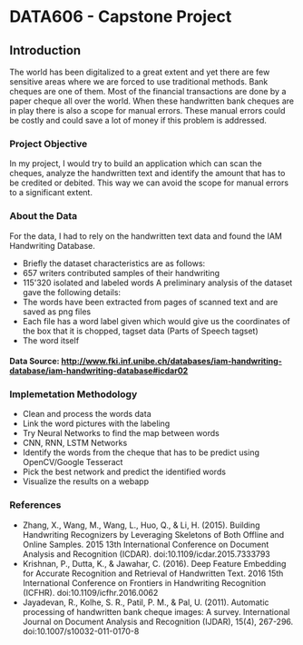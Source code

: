 # DATA606 - Capstone Project
## Introduction

The world has been digitalized to a great extent and yet there are few sensitive areas where we are forced to use traditional methods. Bank cheques are one of them. Most of the financial transactions are done by a paper cheque all over the world. When these handwritten bank cheques are in play there is also a scope for manual errors. These manual errors could be costly and could save a lot of money if this problem is addressed.

### Project Objective
In my project, I would try to build an application which can scan the cheques, analyze the handwritten text and identify the amount that has to be credited or debited. This way we can avoid the scope for manual errors to a significant extent. 

### About the Data
For the data, I had to rely on the handwritten text data and found the IAM Handwriting Database. 
- Briefly the dataset characteristics are as follows:
- 657 writers contributed samples of their handwriting
- 115'320 isolated and labeled words
A preliminary analysis of the dataset gave the following details: 
- The words have been extracted from pages of scanned text and are saved as png files
- Each file has a word label given which would give us the coordinates of the box that it is chopped, tagset data (Parts of Speech tagset)
- The word itself

#### Data Source: http://www.fki.inf.unibe.ch/databases/iam-handwriting-database/iam-handwriting-database#icdar02

### Implemetation Methodology
- Clean and process the words data
- Link the word pictures with the labeling
- Try Neural Networks to find the map between words
- CNN, RNN, LSTM Networks
- Identify the words from the cheque that has to be predict using OpenCV/Google Tesseract
- Pick the best network and predict the identified words
- Visualize the results on a webapp

### References
- Zhang, X., Wang, M., Wang, L., Huo, Q., & Li, H. (2015). Building Handwriting Recognizers by Leveraging Skeletons of Both Offline and Online Samples. 2015 13th International Conference on Document Analysis and Recognition (ICDAR). doi:10.1109/icdar.2015.7333793
- Krishnan, P., Dutta, K., & Jawahar, C. (2016). Deep Feature Embedding for Accurate Recognition and Retrieval of Handwritten Text. 2016 15th International Conference on Frontiers in Handwriting Recognition (ICFHR). doi:10.1109/icfhr.2016.0062
- Jayadevan, R., Kolhe, S. R., Patil, P. M., & Pal, U. (2011). Automatic processing of handwritten bank cheque images: A survey. International Journal on Document Analysis and Recognition (IJDAR), 15(4), 267-296. doi:10.1007/s10032-011-0170-8
